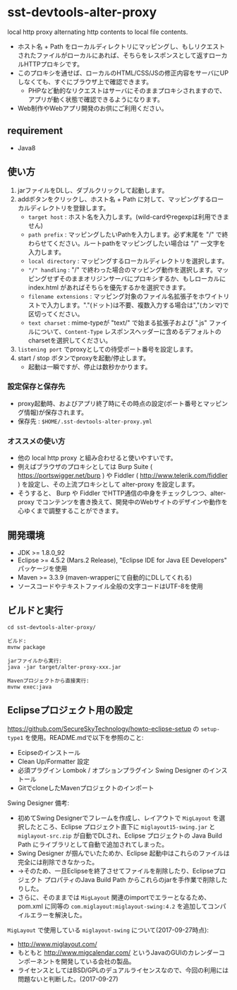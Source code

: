 # sst-devtools-alter-proxy

local http proxy alternating http contents to local file contents.

- ホスト名 + Path をローカルディレクトリにマッピングし、もしリクエストされたファイルがローカルにあれば、そちらをレスポンスとして返すローカルHTTPプロキシです。
- このプロキシを通せば、ローカルのHTML/CSS/JSの修正内容をサーバにUPしなくても、すぐにブラウザ上で確認できます。
  - PHPなど動的なリクエストはサーバにそのままプロキシされますので、アプリが動く状態で確認できるようになります。
- Web制作やWebアプリ開発のお供にご利用ください。

## requirement

* Java8

## 使い方

1. jarファイルをDLし、ダブルクリックして起動します。
2. addボタンをクリックし、ホスト名 + Path に対して、マッピングするローカルディレクトリを登録します。
   - `target host` : ホスト名を入力します。(wild-cardやregexpは利用できません)
   - `path prefix` : マッピングしたいPathを入力します。必ず末尾を "/" で終わらせてください。ルートpathをマッピングしたい場合は "/" 一文字を入力します。
   - `local directory` : マッピングするローカルディレクトリを選択します。
   - `"/" handling` : "/" で終わった場合のマッピング動作を選択します。マッピングせずそのままオリジンサーバにプロキシするか、もしローカルに index.html があればそちらを優先するかを選択できます。
   - `filename extensions` : マッピング対象のファイル名拡張子をホワイトリストで入力します。"."(ドット)は不要、複数入力する場合は","(カンマ)で区切ってください。
   - `text charset` : mime-typeが "text/" で始まる拡張子および ".js" ファイルについて、`Content-Type` レスポンスヘッダーに含めるデフォルトのcharsetを選択してください。
3. `listening port` でproxyとしての待受ポート番号を設定します。
4. start / stop ボタンでproxyを起動/停止します。
   - 起動は一瞬ですが、停止は数秒かかります。

### 設定保存と保存先

- proxy起動時、およびアプリ終了時にその時点の設定(ポート番号とマッピング情報)が保存されます。
- 保存先 : `$HOME/.sst-devtools-alter-proxy.yml` 

### オススメの使い方

- 他の local http proxy と組み合わせると使いやすいです。
- 例えばブラウザのプロキシとしては Burp Suite ( https://portswigger.net/burp ) や Fiddler ( http://www.telerik.com/fiddler ) を設定し、その上流プロキシとして alter-proxy を設定します。
- そうすると、 Burp や Fiddler でHTTP通信の中身をチェックしつつ、alter-proxy でコンテンツを書き換えて、開発中のWebサイトのデザインや動作を心ゆくまで調整することができます。

## 開発環境

* JDK >= 1.8.0_92
* Eclipse >= 4.5.2 (Mars.2 Release), "Eclipse IDE for Java EE Developers" パッケージを使用
* Maven >= 3.3.9 (maven-wrapperにて自動的にDLしてくれる)
* ソースコードやテキストファイル全般の文字コードはUTF-8を使用

## ビルドと実行

```
cd sst-devtools-alter-proxy/

ビルド:
mvnw package

jarファイルから実行:
java -jar target/alter-proxy-xxx.jar

Mavenプロジェクトから直接実行:
mvnw exec:java
```

## Eclipseプロジェクト用の設定

https://github.com/SecureSkyTechnology/howto-eclipse-setup の `setup-type1` を使用。README.mdで以下を参照のこと:

* Ecipseのインストール
* Clean Up/Formatter 設定
* 必須プラグイン Lombok / オプションプラグイン Swing Designer のインストール
* GitでcloneしたMavenプロジェクトのインポート 

 Swing Designer 備考:

* 初めてSwing Designerでフレームを作成し、レイアウトで `MigLayout` を選択したところ、Eclipse プロジェクト直下に `miglayout15-swing.jar` と `miglayout-src.zip` が自動でDLされ、Eclipse プロジェクトの Java Build Path にライブラリとして自動で追加されてしまった。
* Swing Designer が掴んでいたためか、Eclipse 起動中はこれらのファイルは完全には削除できなかった。
* →そのため、一旦Eclipseを終了させてファイルを削除したり、Eclipseプロジェクト プロパティのJava Build Path からこれらのjarを手作業で削除したりした。
* さらに、そのままでは `MigLayout` 関連のimportでエラーとなるため、pom.xml に同等の `com.miglayout:miglayout-swing:4.2` を追加してコンパイルエラーを解決した。

`MigLayout` で使用している `miglayout-swing` について(2017-09-27時点):

* http://www.miglayout.com/
* もともと http://www.migcalendar.com/ というJavaのGUIのカレンダーコンポーネントを開発している会社の製品。
* ライセンスとしてはBSD/GPLのデュアルライセンスなので、今回の利用には問題ないと判断した。(2017-09-27)
